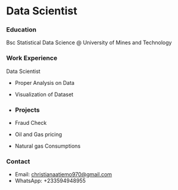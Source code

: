 # Data Scientist 
### Education 
Bsc Statistical Data Science @ University of Mines and Technology 
### Work Experience 
Data Scientist 

- Proper Analysis on Data 

- Visualization of Dataset
- ### Projects 
- Fraud Check 

- Oil and Gas pricing 

- Natural gas Consumptions
### Contact 
- Email: christianaatiemo970@gmail.com
- WhatsApp: +233594948955
